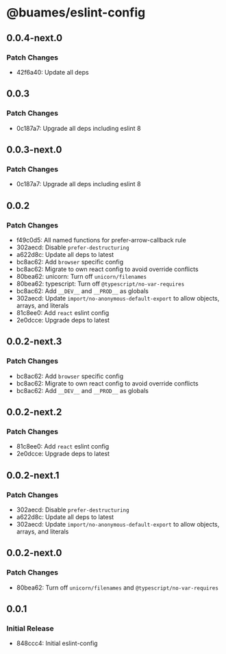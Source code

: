 # @buames/eslint-config

## 0.0.4-next.0

### Patch Changes

- 42f6a40: Update all deps

## 0.0.3

### Patch Changes

- 0c187a7: Upgrade all deps including eslint 8

## 0.0.3-next.0

### Patch Changes

- 0c187a7: Upgrade all deps including eslint 8

## 0.0.2

### Patch Changes

- f49c0d5: All named functions for prefer-arrow-callback rule
- 302aecd: Disable `prefer-destructuring`
- a622d8c: Update all deps to latest
- bc8ac62: Add `browser` specific config
- bc8ac62: Migrate to own react config to avoid override conflicts
- 80bea62: unicorn: Turn off `unicorn/filenames`
- 80bea62: typescript: Turn off `@typescript/no-var-requires`
- bc8ac62: Add `__DEV__` and `__PROD__` as globals
- 302aecd: Update `import/no-anonymous-default-export` to allow objects, arrays, and literals
- 81c8ee0: Add `react` eslint config
- 2e0dcce: Upgrade deps to latest

## 0.0.2-next.3

### Patch Changes

- bc8ac62: Add `browser` specific config
- bc8ac62: Migrate to own react config to avoid override conflicts
- bc8ac62: Add `__DEV__` and `__PROD__` as globals

## 0.0.2-next.2

### Patch Changes

- 81c8ee0: Add `react` eslint config
- 2e0dcce: Upgrade deps to latest

## 0.0.2-next.1

### Patch Changes

- 302aecd: Disable `prefer-destructuring`
- a622d8c: Update all deps to latest
- 302aecd: Update `import/no-anonymous-default-export` to allow objects, arrays, and literals

## 0.0.2-next.0

### Patch Changes

- 80bea62: Turn off `unicorn/filenames` and `@typescript/no-var-requires`

## 0.0.1

### Initial Release

- 848ccc4: Initial eslint-config
